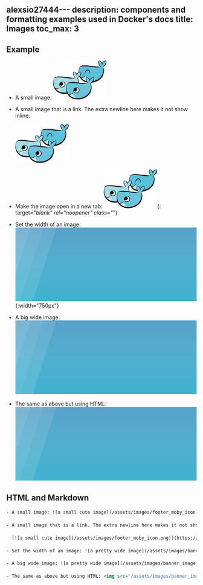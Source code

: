 alexsio27444---
description: components and formatting examples used in Docker's docs
title: Images
toc_max: 3
---

## Example

- A small image: ![a small image](/assets/images/footer_moby_icon.png)

- A small image that is a link. The extra newline here makes it not show inline:

  [![a small image](/assets/images/footer_moby_icon.png)](https://www.docker.com/)

- Make the image open in a new tab: [![an image](/assets/images/footer_moby_icon.png)](/assets/images/footer_moby_icon.png){: target="_blank" rel="noopener" class="_"}

- Set the width of an image: ![a pretty wide image](/assets/images/banner_image_24512.png){:width="750px"}

- A big wide image: ![a pretty wide image](/assets/images/banner_image_24512.png)

- The same as above but using HTML: <img src="/assets/images/banner_image_24512.png" alt="a wide image using HTML"/>

## HTML and Markdown

```html
- A small image: ![a small cute image](/assets/images/footer_moby_icon.png)

- A small image that is a link. The extra newline here makes it not show inline:

  [![a small cute image](/assets/images/footer_moby_icon.png)](https://www.docker.com/)

- Set the width of an image: ![a pretty wide image](/assets/images/banner_image_24512.png){:width="750px"}

- A big wide image: ![a pretty wide image](/assets/images/banner_image_24512.png)

- The same as above but using HTML: <img src="/assets/images/banner_image_24512.png" alt="a wide image using HTML"/>
```
